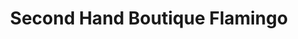 ---
title: "Second Hand Boutique Flamingo"
url: /waldshut-tiengen/second-hand-boutique-flamingo/
shop: Kleidung
---